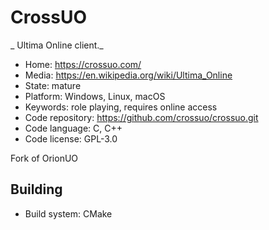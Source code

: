 # CrossUO

_ Ultima Online client._

- Home: https://crossuo.com/
- Media: https://en.wikipedia.org/wiki/Ultima_Online
- State: mature
- Platform: Windows, Linux, macOS
- Keywords: role playing, requires online access
- Code repository: https://github.com/crossuo/crossuo.git
- Code language: C, C++
- Code license: GPL-3.0

Fork of OrionUO

## Building

- Build system: CMake
